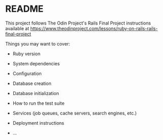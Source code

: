 # README

This project follows The Odin Project's Rails Final Project instructions available at https://www.theodinproject.com/lessons/ruby-on-rails-rails-final-project


Things you may want to cover:

* Ruby version

* System dependencies

* Configuration

* Database creation

* Database initialization

* How to run the test suite

* Services (job queues, cache servers, search engines, etc.)

* Deployment instructions

* ...
